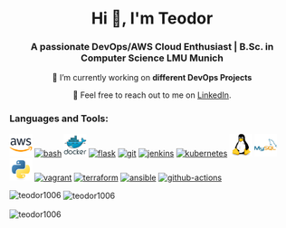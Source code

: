 <div align="center">
  <h1>Hi 👋, I'm Teodor</h1>
  <h3>A passionate DevOps/AWS Cloud Enthusiast | B.Sc. in Computer Science LMU Munich</h3>
</div>

<div align="center">
  <p>🔭 I’m currently working on <strong>different DevOps Projects</strong></p>
  <p>👋 Feel free to reach out to me on <a href="https://linkedin.com/in/teodor-slaveykov" target="_blank">LinkedIn</a>.</p>
</div>

<h3 align="left">Languages and Tools:</h3>
<p align="left"> 
  <!-- Existing tools -->
  <a href="https://aws.amazon.com" target="_blank" rel="noreferrer"><img src="https://raw.githubusercontent.com/devicons/devicon/master/icons/amazonwebservices/amazonwebservices-original-wordmark.svg" alt="aws" width="40" height="40"/></a>
  <a href="https://www.gnu.org/software/bash/" target="_blank" rel="noreferrer"><img src="https://www.vectorlogo.zone/logos/gnu_bash/gnu_bash-icon.svg" alt="bash" width="40" height="40"/></a>
  <a href="https://www.docker.com/" target="_blank" rel="noreferrer"><img src="https://raw.githubusercontent.com/devicons/devicon/master/icons/docker/docker-original-wordmark.svg" alt="docker" width="40" height="40"/></a>
  <a href="https://flask.palletsprojects.com/" target="_blank" rel="noreferrer"><img src="https://www.vectorlogo.zone/logos/pocoo_flask/pocoo_flask-icon.svg" alt="flask" width="40" height="40"/></a>
  <a href="https://git-scm.com/" target="_blank" rel="noreferrer"><img src="https://www.vectorlogo.zone/logos/git-scm/git-scm-icon.svg" alt="git" width="40" height="40"/></a>
  <a href="https://www.jenkins.io" target="_blank" rel="noreferrer"><img src="https://www.vectorlogo.zone/logos/jenkins/jenkins-icon.svg" alt="jenkins" width="40" height="40"/></a>
  <a href="https://kubernetes.io" target="_blank" rel="noreferrer"><img src="https://www.vectorlogo.zone/logos/kubernetes/kubernetes-icon.svg" alt="kubernetes" width="40" height="40"/></a>
  <a href="https://www.linux.org/" target="_blank" rel="noreferrer"><img src="https://raw.githubusercontent.com/devicons/devicon/master/icons/linux/linux-original.svg" alt="linux" width="40" height="40"/></a>
  <a href="https://www.mysql.com/" target="_blank" rel="noreferrer"><img src="https://raw.githubusercontent.com/devicons/devicon/master/icons/mysql/mysql-original-wordmark.svg" alt="mysql" width="40" height="40"/></a>
  <a href="https://www.python.org" target="_blank" rel="noreferrer"><img src="https://raw.githubusercontent.com/devicons/devicon/master/icons/python/python-original.svg" alt="python" width="40" height="40"/></a>
  <a href="https://www.vagrantup.com/" target="_blank" rel="noreferrer"><img src="https://www.vectorlogo.zone/logos/vagrantup/vagrantup-icon.svg" alt="vagrant" width="40" height="40"/></a>
  <a href="https://www.terraform.io/" target="_blank" rel="noreferrer"><img src="https://www.vectorlogo.zone/logos/terraformio/terraformio-icon.svg" alt="terraform" width="40" height="40"/></a>
  <a href="https://www.ansible.com/" target="_blank" rel="noreferrer"><img src="https://www.vectorlogo.zone/logos/ansible/ansible-icon.svg" alt="ansible" width="40" height="40"/></a>
  <a href="https://github.com/features/actions" target="_blank" rel="noreferrer"><img src="https://www.vectorlogo.zone/logos/github/github-icon.svg" alt="github-actions" width="40" height="40"/></a
</p>

<p><img align="left" src="https://github-readme-stats.vercel.app/api/top-langs?username=teodor1006&show_icons=true&locale=en&layout=compact" alt="teodor1006" /></p>

<p>&nbsp;<img align="center" src="https://github-readme-stats.vercel.app/api?username=teodor1006&show_icons=true&locale=en" alt="teodor1006" /></p>

<p><img align="center" src="https://github-readme-streak-stats.herokuapp.com/?user=teodor1006&" alt="teodor1006" /></p>
